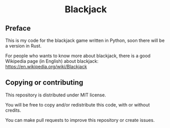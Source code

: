 <h1 align="center">
Blackjack
</h1>

## Preface
This is my code for the blackjack game written in Python, soon there will be a version in Rust.

For people who wants to know more about blackjack, there is a good Wikipedia page (in English) about blackjack: https://en.wikipedia.org/wiki/Blackjack

## Copying or contributing
This repository is distributed under MIT license.

You will be free to copy and/or redistribute this code, with or without credits.

You can make pull requests to improve this repository or create issues.
